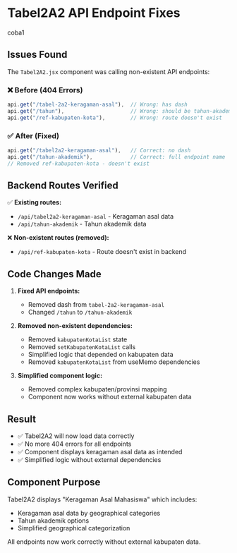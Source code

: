 # Tabel2A2 API Endpoint Fixes
coba1
## Issues Found

The `Tabel2A2.jsx` component was calling non-existent API endpoints:

### ❌ Before (404 Errors)
```javascript
api.get("/tabel-2a2-keragaman-asal"),  // Wrong: has dash
api.get("/tahun"),                     // Wrong: should be tahun-akademik
api.get("/ref-kabupaten-kota"),        // Wrong: route doesn't exist
```

### ✅ After (Fixed)
```javascript
api.get("/tabel2a2-keragaman-asal"),   // Correct: no dash
api.get("/tahun-akademik"),            // Correct: full endpoint name
// Removed ref-kabupaten-kota - doesn't exist
```

## Backend Routes Verified

✅ **Existing routes:**
- `/api/tabel2a2-keragaman-asal` - Keragaman asal data
- `/api/tahun-akademik` - Tahun akademik data

❌ **Non-existent routes (removed):**
- `/api/ref-kabupaten-kota` - Route doesn't exist in backend

## Code Changes Made

1. **Fixed API endpoints:**
   - Removed dash from `tabel-2a2-keragaman-asal`
   - Changed `/tahun` to `/tahun-akademik`

2. **Removed non-existent dependencies:**
   - Removed `kabupatenKotaList` state
   - Removed `setKabupatenKotaList` calls
   - Simplified logic that depended on kabupaten data
   - Removed `kabupatenKotaList` from useMemo dependencies

3. **Simplified component logic:**
   - Removed complex kabupaten/provinsi mapping
   - Component now works without external kabupaten data

## Result

- ✅ Tabel2A2 will now load data correctly
- ✅ No more 404 errors for all endpoints
- ✅ Component displays keragaman asal data as intended
- ✅ Simplified logic without external dependencies

## Component Purpose

Tabel2A2 displays "Keragaman Asal Mahasiswa" which includes:
- Keragaman asal data by geographical categories
- Tahun akademik options
- Simplified geographical categorization

All endpoints now work correctly without external kabupaten data.

